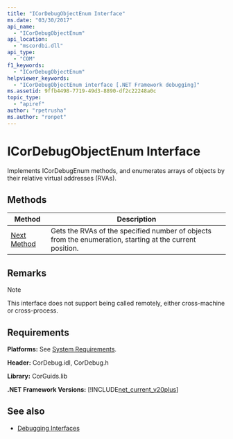 ```yaml
---
title: "ICorDebugObjectEnum Interface"
ms.date: "03/30/2017"
api_name: 
  - "ICorDebugObjectEnum"
api_location: 
  - "mscordbi.dll"
api_type: 
  - "COM"
f1_keywords: 
  - "ICorDebugObjectEnum"
helpviewer_keywords: 
  - "ICorDebugObjectEnum interface [.NET Framework debugging]"
ms.assetid: 9ffb4498-7719-49d3-8890-df2c22248a0c
topic_type: 
  - "apiref"
author: "rpetrusha"
ms.author: "ronpet"
---
```

# ICorDebugObjectEnum Interface

Implements ICorDebugEnum methods, and enumerates arrays of objects by their relative virtual addresses (RVAs).  
  
## Methods  
  
|Method|Description|  
|------------|-----------------|  
|[Next Method](../../../../docs/framework/unmanaged-api/debugging/icordebugobjectenum-next-method.md)|Gets the RVAs of the specified number of objects from the enumeration, starting at the current position.|  
  
## Remarks  
  
> [!NOTE]
>  This interface does not support being called remotely, either cross-machine or cross-process.  
  
## Requirements  
 **Platforms:** See [System Requirements](../../../../docs/framework/get-started/system-requirements.md).  
  
 **Header:** CorDebug.idl, CorDebug.h  
  
 **Library:** CorGuids.lib  
  
 **.NET Framework Versions:** [!INCLUDE[net_current_v20plus](../../../../includes/net-current-v20plus-md.md)]  
  
## See also

- [Debugging Interfaces](../../../../docs/framework/unmanaged-api/debugging/debugging-interfaces.md)
